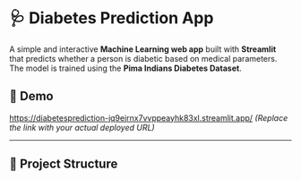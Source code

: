 
# 🩺 Diabetes Prediction App

A simple and interactive **Machine Learning web app** built with **Streamlit** that predicts whether a person is diabetic based on medical parameters. The model is trained using the **Pima Indians Diabetes Dataset**.

## 🚀 Demo

https://diabetesprediction-jq9ejrnx7vvppeayhk83xl.streamlit.app/
*(Replace the link with your actual deployed URL)*

---

## 📁 Project Structure



